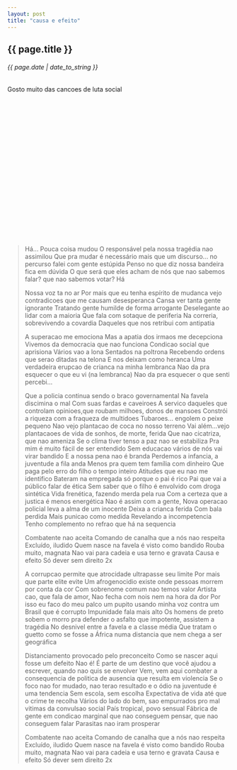 ```yaml
---
layout: post
title: "causa e efeito"
---
```


## {{ page.title }}
###### {{ page.date | date_to_string }}

Gosto muito das cancoes de luta social

<center>
<object width="560" height="315"><param name="movie" value="http://www.youtube.com/v/L_gcV8O5Zl8?hl=en_US&amp;version=3"></param><param name="allowFullScreen" value="true"></param><param name="allowscriptaccess" value="always"></param><embed src="http://www.youtube.com/v/L_gcV8O5Zl8?hl=en_US&amp;version=3" type="application/x-shockwave-flash" width="560" height="315" allowscriptaccess="always" allowfullscreen="true"></embed></object>
</center>

> Há...
> Pouca coisa mudou
> O responsável pela nossa tragédia nao assimilou
> Que pra mudar é necessário mais que um discurso...
> no percurso falei com gente estúpida
> Penso no que diz nossa bandeira fica em dúvida
> O que será que eles acham de nós
> que nao sabemos falar?
> que nao sabemos votar? Há
> 
> Nossa voz ta no ar
> Por mais que eu tenha espírito de mudanca
> vejo contradicoes que me causam desesperanca
> Cansa ver tanta gente ignorante
> Tratando gente humilde de forma arrogante
> Deselegante ao lidar com a maioria
> Que fala com sotaque de periferia
> Na correria, sobrevivendo a covardia
> Daqueles que nos retribui com antipatia
> 
> A superacao me emociona
> Mas a apatia dos irmaos me decepciona
> Vivemos da democracia que nao funciona
> Condicao social que aprisiona
> Vários vao a lona
> Sentados na poltrona
> Recebendo ordens que serao ditadas na telona
> E nos deixam como heranca
> Uma verdadeira erupcao de crianca na minha lembranca
> Nao da pra esquecer o que eu vi (na lembranca)
> Nao da pra esquecer o que senti
> percebi...
> 
> Que a policia continua sendo o braco governamental
> Na favela discimina o mal
> Com suas fardas e caveiroes
> A servico daqueles que controlam opinioes,que roubam
> milhoes, donos de mansoes
> Constrói a riqueza com a fraqueza de multidoes
> Tubaroes...
> engolem o peixe pequeno
> Nao vejo plantacao de coca no nosso terreno
> Vai além...vejo plantacaoes de vida
> de sonhos, de morte, ferida
> Que nao cicatriza, que nao ameniza
> Se o clima tiver tenso a paz nao se estabiliza
> Pra mim é muito fácil de ser entendido
> Sem educacao vários de nós vai virar bandido
> E a nossa pena nao é branda
> Perdemos a infancia, a juventude a fila anda
> Menos pra quem tem família com dinheiro
> Que paga pelo erro do filho o tempo inteiro
> Atitudes que eu nao me identifico
> Bateram na empregada só porque o pai é rico
> Pai que vai a público falar de ética
> Sem saber que o filho é envolvido com droga sintética
> Vida frenética, fazendo merda pela rua
> Com a certeza que a justica é menos energética
> Nao é assim com a gente,
> Nova operacao policial leva a alma de um inocente
> Deixa a crianca ferida
> Com bala perdida
> Mais punicao como medida
> Revelando a incompetencia
> Tenho complemento no refrao que há na sequencia
> 
> 
> Combatente nao aceita
> Comando de canalha que a nós nao respeita
> Excluído, iludido
> Quem nasce na favela é visto como bandido
> Rouba muito, magnata
> Nao vai para cadeia e usa terno e gravata
> Causa e efeito
> Só dever sem direito 2x
> 
> A corrupcao permite
> que atrocidade ultrapasse seu limite
> Por mais que parte elite evite
> Um afrogenocidio existe
> onde pessoas morrem por conta da cor
> Com sobrenome comum nao temos valor
> Artista cao, que fala de amor,
> Nao fecha com nois nem na hora da dor
> Por isso eu faco do meu palco um pupito
> usando minha voz contra um Brasil que é corrupto
> Impunidade fala mais alto
> Os homens de preto sobem o morro pra defender o asfalto
> que impotente, assistem a tragédia
> No desnivel entre a favela e a classe média
> Que tratam o guetto como se fosse a África
> numa distancia que nem chega a ser geográfica
> 
> Distanciamento provocado pelo preconceito
> Como se nascer aqui fosse um defeito
> Nao é!
> É parte de um destino que você ajudou a escrever,
> quando nao quis se envolver
> Vem, vem aqui combater a consequencia de politica de ausencia
> que resulta em violencia
> Se o foco nao for mudado, nao terao resultado
> e o ódio na juventude é uma tendencia
> Sem escola, sem escolha
> Expectativa de vida até que o crime te recolha
> Vários do lado do bem, sao empurrados pro mal
> vitimas da convulsao social
> País tropical, povo sensual
> Fábrica de gente em condicao marginal
> que nao conseguem pensar, que nao conseguem falar
> Parasitas nao iram prosperar
> 
> 
> Combatente nao aceita
> Comando de canalha que a nós nao respeita
> Excluído, iludido
> Quem nasce na favela é visto como bandido
> Rouba muito, magnata
> Nao vai para cadeia e usa terno e gravata
> Causa e efeito
> Só dever sem direito 2x
